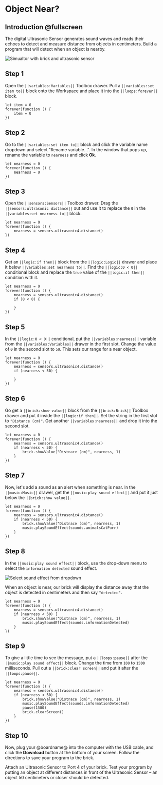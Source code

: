 # Object Near?

## Introduction @fullscreen

The digital Ultrasonic Sensor generates sound waves and reads their echoes to detect and measure distance from objects in centimeters. Build a program that will detect when an object is nearby.

![Simualtor with brick and ultrasonic sensor](/static/tutorials/object-near/ultrasonic-near.gif)

## Step 1

Open the ``||variables:Variables||`` Toolbox drawer. Pull a ``||variables:set item to||`` block onto the Workspace and place it into the ``||loops:forever||`` block.

```blocks
let item = 0
forever(function () {
    item = 0
})
```

## Step 2

Go to the ``||variables:set item to||`` block and click the variable name dropdown and select "Rename variable...". In the window that pops up, rename the variable to ``nearness`` and click **Ok**.

```blocks
let nearness = 0
forever(function () {
    nearness = 0
})
```

## Step 3

Open the ``||sensors:Sensors||`` Toolbox drawer. Drag the ``||sensors:ultrasonic distance||`` out and use it to replace the `0` in the ``||variables:set nearness to||`` block. 

```blocks
let nearness = 0
forever(function () {
    nearness = sensors.ultrasonic4.distance()
})
```

## Step 4

Get an ``||logic:if then||`` block from the ``||logic:Logic||`` drawer and place it below ``||variables:set nearness to||``. Find the ``||logic:0 < 0||`` conditional block and replace the ``true`` value of the ``||logic:if then||`` condition with it.

```blocks
let nearness = 0
forever(function () {
    nearness = sensors.ultrasonic4.distance()
    if (0 < 0) {

    }
})
```

## Step 5

In the ``||logic:0 < 0||`` conditional, put the ``||variables:nearness||`` variable from the ``||variables:Variables||`` drawer in the first slot. Change the value of `0` in the second slot to `50`. This sets our range for a near object.

```blocks
let nearness = 0
forever(function () {
    nearness = sensors.ultrasonic4.distance()
    if (nearness < 50) {

    }
})
```

## Step 6

Go get a ``||brick:show value||`` block from the ``||brick:Brick||`` Toolbox drawer and put it  inside the ``||logic:if then||``. Set the string in the first slot to `"Distance (cm)"`. Get another ``||variables:nearness||`` and drop it into the second slot.

```blocks
let nearness = 0
forever(function () {
    nearness = sensors.ultrasonic4.distance()
    if (nearness < 50) {
        brick.showValue("Distnace (cm)", nearness, 1)
    }
})
```

## Step 7

Now, let's add a sound as an alert when something is near. In the ``||music:Music||`` drawer, get the ``||music:play sound effect||`` and put it just below the ``||brick:show value||``.

```blocks
let nearness = 0
forever(function () {
    nearness = sensors.ultrasonic4.distance()
    if (nearness < 50) {
        brick.showValue("Distnace (cm)", nearness, 1)
        music.playSoundEffect(sounds.animalsCatPurr)
    }
})
```

## Step 8

In the ``||music:play sound effect||`` block, use the drop-down menu to select the ``information detected`` sound effect. 

![Select sound effect from dropdown](/static/tutorials/object-near/play-sound-effect-dropdown.png)

When an object is near, our brick will display the distance away that the object is detected in centimeters and then say `"detected"`.

```blocks
let nearness = 0
forever(function () {
    nearness = sensors.ultrasonic4.distance()
    if (nearness < 50) {
        brick.showValue("Distnace (cm)", nearness, 1)
        music.playSoundEffect(sounds.informationDetected)
    }
})
```

## Step 9

To give a little time to see the message, put a ``||loops:pause||`` after the ``||music:play sound effect||`` block. Change the time from `100` to `1500` milliseconds. Pull out a ``||brick:clear screen||`` and put it after the ``||loops:pause||``.

```blocks
let nearness = 0
forever(function () {
    nearness = sensors.ultrasonic4.distance()
    if (nearness < 50) {
        brick.showValue("Distnace (cm)", nearness, 1)
        music.playSoundEffect(sounds.informationDetected)
        pause(1500)
        brick.clearScreen()
    }
})
```

## Step 10

Now, plug your @boardname@ into the computer with the USB cable, and click the **Download** button at the bottom of your screen. Follow the directions to save your program to the brick.

Attach an Ultrasonic Sensor to Port 4 of your brick. Test your program by putting an object at different distances in front of the Ultrasonic Sensor – an object 50 centimeters or closer should be detected. 

